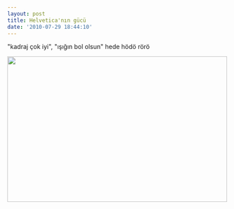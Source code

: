```yaml
---
layout: post
title: Helvetica'nın gücü
date: '2010-07-29 18:44:10'
---
```


"kadraj çok iyi", "ışığın bol olsun" hede hödö rörö

<a href="http://devdala.files.whttp://devdala.files.wordpress.com/2010/07/tumblr_l2dw05t2od1qa6spbo1_500_large.jpgordpress.com/2010/07/tumblr_l2dw05t2od1qa6spbo1_500_large.jpg"><img class="aligncenter" src="http://devdala.files.wordpress.com/2010/07/tumblr_l2dw05t2od1qa6spbo1_500_large.jpg" alt="" width="500" height="332" /></a>